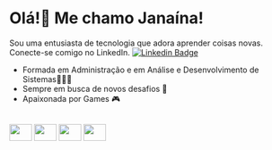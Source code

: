 # Olá!👋 Me chamo Janaína!
Sou uma entusiasta de tecnologia que adora aprender coisas novas. Conecte-se comigo no LinkedIn. [![Linkedin Badge](https://img.shields.io/badge/-LinkedIn-blue?style=flat-square&logo=Linkedin&logoColor=white&link=https://www.linkedin.com/in/janainapfeitosa/)](https://www.linkedin.com/in/janainapfeitosa/)

* Formada em Administração e em Análise e Desenvolvimento de Sistemas👩🏻‍🎓
* Sempre em busca de novos desafios 🚀
* Apaixonada por Games 🎮


<div style="display: inline_block"><br>
<img aling="center" height="30" width="40" src="https://cdn.jsdelivr.net/gh/devicons/devicon@latest/icons/python/python-original.svg" />
<img aling="center" height="30" width="40" src="https://cdn.jsdelivr.net/gh/devicons/devicon@latest/icons/pandas/pandas-original.svg" />
<img aling="center" height="30" width="40" src="https://cdn.jsdelivr.net/gh/devicons/devicon@latest/icons/azuresqldatabase/azuresqldatabase-original.svg" />
<img aling="center" height="30" width="40" src="https://cdn.jsdelivr.net/gh/devicons/devicon@latest/icons/apachespark/apachespark-original-wordmark.svg" />
</div>

